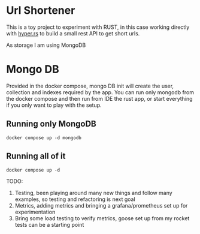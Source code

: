 # Url Shortener
This is a toy project to experiment with RUST, in this case working directly with
[hyper.rs](https://hyper.rs/) to build a small rest API to get short urls.

As storage I am using MongoDB

# Mongo DB
Provided in the docker compose, mongo DB init will create the user, collection and indexes required by the app.
You can run only mongodb from the docker compose and then run from IDE the rust app, or start everything if you only
want to play with the setup.

## Running only MongoDB
```shell
docker compose up -d mongodb
```

## Running all of it
```shell
docker compose up -d
```


TODO: 
1. Testing, been playing around many new things and follow many examples, so testing and refactoring is next goal
2. Metrics, adding metrics and bringing a grafana/prometheus set up for experimentation
3. Bring some load testing to verify metrics, goose set up from my rocket tests can be a starting point
